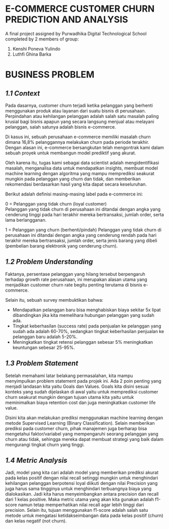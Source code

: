 # E-COMMERCE CUSTOMER CHURN PREDICTION AND ANALYSIS

A final project assigned by Purwadhika Digital Technological School completed by 2 members of group:

1. Kenshi Poneva Yulindo
2. Luthfi Ghina Barka

# **BUSINESS PROBLEM**
## *1.1 Context*
Pada dasarnya, customer churn terjadi ketika pelanggan yang berhenti menggunakan produk atau layanan dari suatu bisnis di perusahaan. Perpindahan atau kehilangan pelanggan adalah salah satu masalah paling krusial bagi bisnis apapun yang secara langsung menjual atau melayani pelanggan, salah satunya adalah bisnis e-commerce.

Di kasus ini, sebuah perusahaan e-commerce memiliki masalah churn dimana 16,8% pelanggannya melakukan churn pada periode terakhir. Dengan alasan ini, e-commerce bersangkutan telah mengontrak kami dalam sebuah proyek untuk membangun model prediktif yang akurat.

Oleh karena itu, tugas kami sebagai data scientist adalah mengidentifikasi masalah, menganalisa data untuk mendapatkan insights, membuat model machine learning dengan algoritma yang mampu memprediksi seakurat mungkin pada pelanggan yang churn dan tidak, dan memberikan rekomendasi berdasarkan hasil yang kita dapat secara keseluruhan.

Berikut adalah definisi masing-masing label pada e-commerce ini:

0 = Pelanggan yang tidak churn (loyal customer)  
Pelanggan yang tidak churn di perusahaan ini ditandai dengan angka yang cenderung tinggi pada hari terakhir mereka bertransaksi, jumlah order, serta lama berlangganan. 

1 = Pelanggan yang churn (berhenti/pindah) 
Pelanggan yang tidak churn di perusahaan ini ditandai dengan angka yang cenderung rendah pada hari terakhir mereka bertransaksi, jumlah order, serta jenis barang yang dibeli (pembelian barang elektronik yang cenderung churn). 

## *1.2 Problem Understanding*
Faktanya, persentase pelanggan yang hilang tersebut berpengaruh terhadap growth rate perusahaan, ini merupakan alasan utama yang menjadikan customer churn rate begitu penting terutama di bisnis e-commerce.

Selain itu, sebuah survey membuktikan bahwa:
- Mendapatkan pelanggan baru bisa menghabiskan biaya sekitar 5x lipat dibandingkan jika kita memelihara hubungan pelanggan yang sudah ada. 
- Tingkat keberhasilan (success rate) pada penjualan ke pelanggan yang sudah ada adalah 60-70%, sedangkan tingkat keberhasilan penjualan ke pelanggan baru adalah 5-20%. 
- Meningkatkan tingkat retensi pelanggan sebesar 5% meningkatkan keuntungan sebesar 25-95%.

## *1.3 Problem Statement*
Setelah memahami latar belakang permasalahan, kita mampu menyimpulkan problem statement pada projek ini. Ada 2 poin penting yang menjadi landasan kita yaitu Goals dan Values. Goals kita disini sesuai konteks yang sudah dijelaskan di awal yaitu untuk memprediksi customer churn seakurat mungkin dengan tujuan utama kita yaitu untuk meminimalkan biaya retention cost dan juga meningkatkan customer life value.

Disini kita akan melakukan prediksi menggunakan machine learning dengan metode Supervised Learning (Binary Classification). Selain memberikan prediksi pada customer churn, pihak manajemen juga berharap bisa mengetahui faktor/variabel yang mempengaruhi seorang pelanggan yang churn atau tidak, sehingga mereka dapat membuat strategi yang baik dalam mengurangi tingkat churn yang tinggi.

## *1.4 Metric Analysis*
Jadi, model yang kita cari adalah model yang memberikan prediksi akurat pada kelas positif dengan nilai recall setinggi mungkin untuk menghindari kehilangan pelanggan berpotensi loyal diikuti dengan nilai Precision yang juga harus sama tingginya untuk menghindari terbuangnya biaya yang dialokasikan. Jadi kita harus menyeimbangkan antara precision dan recall dari 1 kelas positive. Maka metric utama yang akan kita gunakan adalah f1-score namun tetap memperhatikan nilai recall agar lebih tinggi dari precision. Selain itu, tujuan menggunakan f1-score adalah salah satu metode untuk mengatasi ketidakseimbangan data pada kelas positif (churn) dan kelas negatif (not churn).
